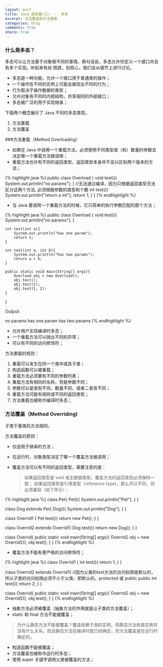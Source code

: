 ```yaml
---
layout: post
title: Java 提高篇(三) --- 多态
excerpt: 方法覆盖和方法重载
categories: blog
comments: true
share: true
---
```


### 什么是多态？

多态可以让方法基于对象做不同的事情。换句话说，多态允许你定义一个接口并且有多个实现。听起来有些
困惑，别担心，我们会从细节上进行讨论。

* 多态是一种功能，允许一个接口用于普通类的操作；
* 一个操作在不同的实例上可能会展现出不同的行为；
* 行为取决于操作数据的类型；
* 允许对象有不同的内部结构，共享相同的外部接口；
* 多态被广泛的用于实现继承；

下面两个概念展示了 Java 不同的多态类型。

1. 方法重载
2. 方法覆盖

###方法重载（Method Overloading）

* 如果在 Java 中调用一个重载方法，必须使用不同类型或（和）数量的参数去决定哪一个重载方法被调用；
* 重载方法也许有不同的返回类型，返回类型本身并不足以区别两个版本的方法；

{% highlight java %}
public class Overload {
	void test(){
		System.out.println("no params");
	}
  //无法通过编译，因为只根据返回类型无法区分这两个方法, 必须根据参数的类型和个数
	int test(){
		System.out.println("return a int");
		return 1;
	}
}
{% endhighlight %}

* 当 Java 要调用一个重载方法的时候，它只简单的执行参数匹配的那个方法；

{% highlight java %}
public class Overload {
	void test(){
		System.out.println("no params");
	}

	int test(int a){
		System.out.println("has one param");
		return 1;
	}

	int test(int a, int b){
		System.out.println("has two params");
		return a + b;
	}

	public static void main(String[] args){
		Overload obj = new Overload();
		obj.test();
		obj.test(1);
		obj.test(1, 2);
	}
}

Output:

no params
has one param
has two params
{% endhighlight %}

* 允许用户实现编译时多态；
* 一个重载方法可以抛出不同的异常；
* 可以有不同的访问修饰符；

方法重载的规则：

1. 重载可以发生在同一个类中或其子类；
2. 构造函数可以被重载；
3. 重载方法必须要有不同的参数列表；
4. 重载方法有相同的名称，但是参数不同；
5. 参数可以是类型不同，数量不同，或者二者皆不同；
6. 重载方法可能有相同或不同的返回类型；
7. 方法重载也被称作编译时多态；

### 方法覆盖（Method Overriding)

子类于基类的方法相同。

方法覆盖的原则：

* 仅适用于继承的方法；
* 在运行时，对象类型决定了哪一个覆盖方法被调用；
* 覆盖方法可以有不同的返回类型，需要注意的是：

	> 如果返回类型是 void 或主数据类型，覆盖方法的返回类型必须保持一致；
	> 如果返回类型是引用类型（reference type)，那么可以不同，但必须兼容（如下所示）；

{% highlight java %}
class Pet{
	Pet(){
		System.out.println("Pet");
	}
}

class Dog extends Pet{
	Dog(){
		System.out.println("Dog");
	}
}

class Overrid1 {
  Pet test(){
	  return new Pet();
  }
}

class Overrid2 extends Overrid1{
	Dog test(){
		return new Dog();
	}
}

class Overrid{
	public static void main(String[] args){
		Overrid2 obj = new Overrid2();
		obj.test();
	}
}
{% endhighlight %}

* 覆盖方法不能有更严格的访问修饰符；

{% highlight java %}
class Overrid1 {
  int test(){
	  return 1;
  }
}

class Overrid2 extends Overrid1{
  //因为父类的test方法的访问权限是默认的，所以子类的访问权限必须不小于父类，即默认的，protected 或 public
	public int test(){
		return 2;
	}
}

class Overrid{
	public static void main(String[] args){
		Overrid2 obj = new Overrid2();
		obj.test();
	}
}
{% endhighlight %}

* 抽象方法必须被覆盖（抽象方法的作用就是让子类的方法覆盖）；
* static 和 final 方法不能被覆盖；

>为什么静态方法不能被覆盖？覆盖依赖于类的实例，而静态方法和类实例并没有什么关系。而且静态方法在编译时就已经确定，而方法覆盖是在运行时确定的。

* 构造函数不能被覆盖；
* 方法覆盖也被称作运行时多态；
* 使用 super 关键字调用父类被覆盖的方法；